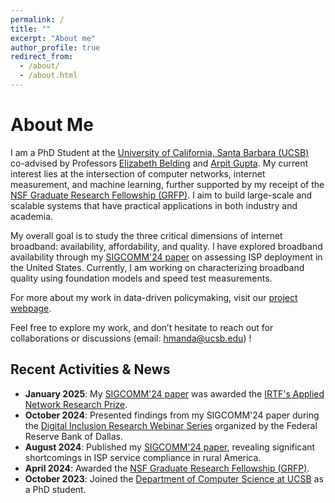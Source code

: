 ```yaml
---
permalink: /
title: ""
excerpt: "About me"
author_profile: true
redirect_from: 
  - /about/
  - /about.html
---
```



About Me
======
I am a PhD Student at the [University of California, Santa Barbara (UCSB)](https://www.cs.ucsb.edu/) co-advised by Professors [Elizabeth Belding](https://ebelding.cs.ucsb.edu/) and [Arpit Gupta](https://sites.cs.ucsb.edu/~arpitgupta/). My current interest lies at the intersection of computer networks, internet measurement, and machine learning, further supported by my receipt of the [NSF Graduate Research Fellowship (GRFP)](https://cs.ucsb.edu/happenings/awards/nsf-awards-graduate-research-fellowships-haarika-manda-and-joyce-passananti). I aim to build large-scale and scalable systems that have practical applications in both industry and academia.

My overall goal is to study the three critical dimensions of internet broadband: availability, affordability, and quality. I have explored broadband availability through my [SIGCOMM'24 paper](https://dl.acm.org/doi/10.1145/3651890.3672272) on assessing ISP deployment in the United States. Currently, I am working on characterizing broadband quality using foundation models and speed test measurements.

For more about my work in data-driven policymaking, visit our [project webpage](https://address.cs.ucsb.edu/).

Feel free to explore my work, and don’t hesitate to reach out for collaborations or discussions (email: hmanda@ucsb.edu) !


## Recent Activities & News

- **January 2025**: My [SIGCOMM'24 paper](https://dl.acm.org/doi/10.1145/3651890.3672272) was awarded the [IRTF's Applied Network Research Prize](https://irtf.org/anrp/).
- **October 2024**: Presented findings from my SIGCOMM'24 paper during the [Digital Inclusion Research Webinar Series](https://www.dallasfed.org/cd/events/2024/24di-webinars) organized by the Federal Reserve Bank of Dallas.
- **August 2024**: Published my [SIGCOMM'24 paper](https://dl.acm.org/doi/10.1145/3651890.3672272), revealing significant shortcomings in ISP service compliance in rural America.
- **April 2024**: Awarded the [NSF Graduate Research Fellowship (GRFP)](https://cs.ucsb.edu/happenings/awards/nsf-awards-graduate-research-fellowships-haarika-manda-and-joyce-passananti).
- **October 2023**: Joined the [Department of Computer Science at UCSB](https://www.cs.ucsb.edu/) as a PhD student.

